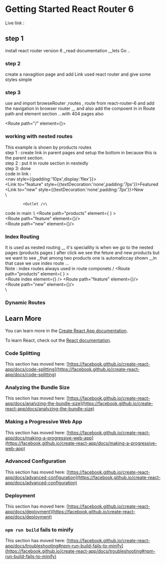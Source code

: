 # Getting Started React Router 6

Live link : 

## step 1

install react router version 6 ,,read documentation ,,,lets Go ..

### step 2

create a navagition page and add Link used react router and give some styles simple 

###  step 3

use and import browseRouter ,routes , route from react-router-6 and add the navigation in browser router ,,, and also add the compoent in in Route path and element section ...with 404 pages also

<Route path="/" element={<ComponentName/>}>



### working with nested routes  
This example is shown by products routes \
step 1 : create link in parent pages and setup the bottom in <outlet /> because this is the parent section.\
step 2 : put it in route section in nestedly \
step 3: done \
code in link :\
            <nav style={{padding:'10px',display:'flex'}}>\
                <Link to="feature" style={{textDecoration:'none',padding:'7px'}}>Featured</Link>\
                <Link to="new" style={{textDecoration:'none',padding:'7px'}}>New</Link>\
            </nav>\

            <Outlet />\
code in main :\ 
        <Route path="products" element={<Products /> } >\
            <Route path="feature" element={<FeatureProducts />}/>\
            <Route path="new" element={<NewProducts />}/>\
        </Route>

### Index Routing 

It is used as nested routing ,,, it's speciallity is  when we go to the nested pages (products pages ) after click we see the feture and new products but we want to see ,,that among two products one is automaticcay shown ,,,in that case we use index route ...<br/>
Note : index routes always used in route componets /
        <Route path="products" element={<Products /> } >\
           <Route index element={<FeatureProducts />} />
            <Route path="feature" element={<FeatureProducts />}/>\
            <Route path="new" element={<NewProducts />}/>\
        </Route>\

### Dynamic Routes 



## Learn More

You can learn more in the [Create React App documentation](https://facebook.github.io/create-react-app/docs/getting-started).

To learn React, check out the [React documentation](https://reactjs.org/).

### Code Splitting

This section has moved here: [https://facebook.github.io/create-react-app/docs/code-splitting](https://facebook.github.io/create-react-app/docs/code-splitting)

### Analyzing the Bundle Size

This section has moved here: [https://facebook.github.io/create-react-app/docs/analyzing-the-bundle-size](https://facebook.github.io/create-react-app/docs/analyzing-the-bundle-size)

### Making a Progressive Web App

This section has moved here: [https://facebook.github.io/create-react-app/docs/making-a-progressive-web-app](https://facebook.github.io/create-react-app/docs/making-a-progressive-web-app)

### Advanced Configuration

This section has moved here: [https://facebook.github.io/create-react-app/docs/advanced-configuration](https://facebook.github.io/create-react-app/docs/advanced-configuration)

### Deployment

This section has moved here: [https://facebook.github.io/create-react-app/docs/deployment](https://facebook.github.io/create-react-app/docs/deployment)

### `npm run build` fails to minify

This section has moved here: [https://facebook.github.io/create-react-app/docs/troubleshooting#npm-run-build-fails-to-minify](https://facebook.github.io/create-react-app/docs/troubleshooting#npm-run-build-fails-to-minify)
